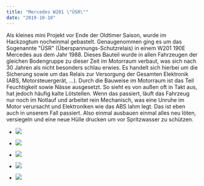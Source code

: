 ```yaml
---
title: "Mercedes W201 \"ÜSR\""
date: "2019-10-10"
---
```


Als kleines mini Projekt vor Ende der Oldtimer Saison, wurde im Hackzogtum nocheinmal gebastelt. Genaugenommen ging es um das Sogenannte "ÜSR" (Überspannungs-Schutzrelais) in einem W201 190E Mercedes aus dem Jahr 1988. Dieses Bauteil wurde in allen Fahrzeugen der gleichen Bodengruppe zu dieser Zeit im Motorraum verbaut, was sich nach 30 Jahren als nicht besonders schlau erwies. Es handelt sich hierbei um die Sicherung sowie um das Relais zur Versorgung der Gesamten Elektronik (ABS, Motorsteuergerät, ...). Durch die Bauweise im Motorraum ist das Teil Feuchtigkeit sowie Nässe ausgesetzt. So sieht es von außen oft in Takt aus, hat jedoch häufig kalte Lötstellen. Wenn das passiert, läuft das Fahrzeug nur noch im Notlauf und arbeitet rein Mechanisch, was eine Unruhe im Motor verursacht und Elektroniken wie das ABS lahm legt. Das ist eben auch in unserem Fall passiert. Also einmal ausbauen einmal alles neu löten, versiegeln und eine neue Hülle drucken um vor Spritzwasser zu schützen.  
  

- ![](images/WhatsApp-Image-2019-10-10-at-17.49.29-1024x1024.jpeg)
    
- ![](images/WhatsApp-Image-2019-10-10-at-17.48.25-768x1024.jpeg)
    
- ![](images/WhatsApp-Image-2019-10-10-at-17.48.09-768x1024.jpeg)
    
- ![](images/WhatsApp-Image-2019-10-10-at-17.48.03-1024x576.jpeg)
    
- ![](images/WhatsApp-Image-2019-10-10-at-17.47.48-768x1024.jpeg)
